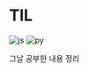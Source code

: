 # TIL 


![js](https://img.shields.io/badge/JavaScript-F7DF1E?style=for-the-badge&logo=JavaScript&logoColor=white) ![py](https://img.shields.io/badge/Python-3776AB?style=for-the-badge&logo=python&logoColor=white)


그날 공부한 내용 정리
